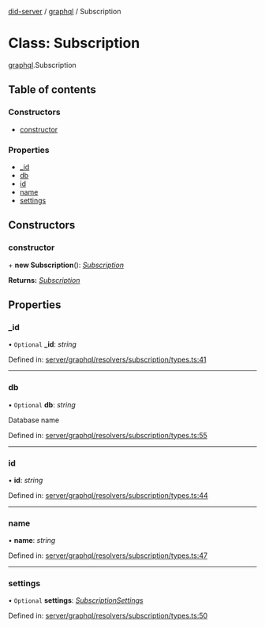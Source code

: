 [did-server](../README.md) / [graphql](../modules/graphql.md) / Subscription

# Class: Subscription

[graphql](../modules/graphql.md).Subscription

## Table of contents

### Constructors

- [constructor](graphql.subscription.md#constructor)

### Properties

- [\_id](graphql.subscription.md#_id)
- [db](graphql.subscription.md#db)
- [id](graphql.subscription.md#id)
- [name](graphql.subscription.md#name)
- [settings](graphql.subscription.md#settings)

## Constructors

### constructor

\+ **new Subscription**(): [*Subscription*](graphql.subscription.md)

**Returns:** [*Subscription*](graphql.subscription.md)

## Properties

### \_id

• `Optional` **\_id**: *string*

Defined in: [server/graphql/resolvers/subscription/types.ts:41](https://github.com/Puzzlepart/did/blob/dev/server/graphql/resolvers/subscription/types.ts#L41)

___

### db

• `Optional` **db**: *string*

Database name

Defined in: [server/graphql/resolvers/subscription/types.ts:55](https://github.com/Puzzlepart/did/blob/dev/server/graphql/resolvers/subscription/types.ts#L55)

___

### id

• **id**: *string*

Defined in: [server/graphql/resolvers/subscription/types.ts:44](https://github.com/Puzzlepart/did/blob/dev/server/graphql/resolvers/subscription/types.ts#L44)

___

### name

• **name**: *string*

Defined in: [server/graphql/resolvers/subscription/types.ts:47](https://github.com/Puzzlepart/did/blob/dev/server/graphql/resolvers/subscription/types.ts#L47)

___

### settings

• `Optional` **settings**: [*SubscriptionSettings*](graphql.subscriptionsettings.md)

Defined in: [server/graphql/resolvers/subscription/types.ts:50](https://github.com/Puzzlepart/did/blob/dev/server/graphql/resolvers/subscription/types.ts#L50)
